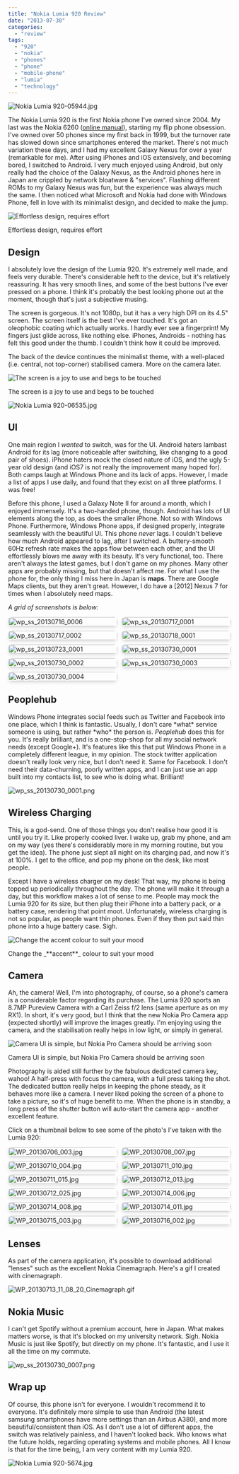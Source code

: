 ```yaml
---
title: "Nokia Lumia 920 Review"
date: "2013-07-30"
categories: 
  - "review"
tags: 
  - "920"
  - "nokia"
  - "phones"
  - "phone"
  - "mobile-phone"
  - "lumia"
  - "technology"
---
```


![Nokia Lumia 920-05944.jpg](/assets/images/Nokia+Lumia+920-05944.jpg)

The Nokia Lumia 920 is the first Nokia phone I've owned since 2004. My last was the Nokia 6260 ([online manual](http://nds1.nokia.com/phones/files/guides/Nokia_6260_UG_en.pdf)), starting my flip phone obsession. I've owned over 50 phones since my first back in 1999, but the turnover rate has slowed down since smartphones entered the market. There's not much variation these days, and I had my excellent Galaxy Nexus for over a year (remarkable for me). After using iPhones and iOS extensively, and becoming bored, I switched to Android. I very much enjoyed using Android, but only really had the choice of the Galaxy Nexus, as the Android phones here in Japan are crippled by network bloatware & "services". Flashing different ROMs to my Galaxy Nexus was fun, but the experience was always much the same. I then noticed what Microsoft and Nokia had done with Windows Phone, fell in love with its minimalist design, and decided to make the jump.

![Effortless design, requires effort](/assets/images/Nokia+Lumia+920-06155.jpg)

<figcaption>
Effortless design, requires effort
</figcaption>

## Design

I absolutely love the design of the Lumia 920. It's extremely well made, and feels very durable. There's considerable heft to the device, but it's relatively reassuring. It has very smooth lines, and some of the best buttons I've ever pressed on a phone. I think it's probably the best looking phone out at the moment, though that's just a subjective musing.

The screen is gorgeous. It's not 1080p, but it has a very high DPI on its 4.5" screen. The screen itself is the best I've ever touched. It's got an oleophobic coating which actually works. I hardly ever see a fingerprint! My fingers just glide across, like nothing else. iPhones, Androids - nothing has felt this good under the thumb. I couldn't think how it could be improved.

The back of the device continues the minimalist theme, with a well-placed (i.e. central, not top-corner) stabilised camera. More on the camera later.

![The screen is a joy to use and begs to be touched](/assets/images/Nokia+Lumia+920-05967.jpg)

The screen is a joy to use and begs to be touched

![Nokia Lumia 920-06535.jpg](/assets/images/Nokia+Lumia+920-06535.jpg)

## UI

One main region I _wanted_ to switch, was for the UI. Android haters lambast Android for its lag (more noticeable after switching, like changing to a good pair of shoes). iPhone haters mock the closed nature of iOS, and the ugly 5-year old design (and iOS7 is not really the improvement many hoped for). Both camps laugh at Windows Phone and its lack of apps. However, I made a list of apps I use daily, and found that they exist on all three platforms. I was free!

Before this phone, I used a Galaxy Note II for around a month, which I enjoyed immensely. It's a two-handed phone, though. Android has lots of UI elements along the top, as does the smaller iPhone. Not so with Windows Phone. Furthermore, Windows Phone apps, if designed properly, integrate seamlessly with the beautiful UI. This phone _never_ lags. I couldn't believe how much Android appeared to lag, after I switched. A buttery-smooth 60Hz refresh rate makes the apps flow between each other, and the UI effortlessly blows me away with its beauty. It's very functional, too. There aren't always the latest games, but I don't game on my phones. Many other apps are probably missing, but that doesn't affect me. For what I use the phone for, the only thing I miss here in Japan is **maps**. There are Google Maps clients, but they aren't great. However, I do have a \[2012\] Nexus 7 for times when I absolutely need maps.

_A grid of screenshots is below:_

<div class="image-grid">
  <img src="/assets/images/wp_ss_20130716_0006.png" alt="wp_ss_20130716_0006">
  <img src="/assets/images/wp_ss_20130717_0001.png" alt="wp_ss_20130717_0001">
  <img src="/assets/images/wp_ss_20130717_0002.png" alt="wp_ss_20130717_0002">
  <img src="/assets/images/wp_ss_20130718_0001.png" alt="wp_ss_20130718_0001">
  <img src="/assets/images/wp_ss_20130723_0001.png" alt="wp_ss_20130723_0001">
  <img src="/assets/images/wp_ss_20130730_0001.png" alt="wp_ss_20130730_0001">
  <img src="/assets/images/wp_ss_20130730_0002.png" alt="wp_ss_20130730_0002">
  <img src="/assets/images/wp_ss_20130730_0003.png" alt="wp_ss_20130730_0003">
  <img src="/assets/images/wp_ss_20130730_0004.png" alt="wp_ss_20130730_0004">
</div>

<style>
  .image-grid {
    display: grid;
    grid-template-columns: repeat(3, 1fr);
    gap: 10px;
  }
  .image-grid img {
    width: 100%;
    height: auto;
    object-fit: cover;
  }
</style>



## Peoplehub

Windows Phone integrates social feeds such as Twitter and Facebook into one place, which I think is fantastic. Usually, I don't care \*what\* service someone is using, but rather \*who\* the person is. _Peoplehub_ does this for you. It's really brilliant, and is a one-stop-shop for all my social network needs (except Google+). It's features like this that put Windows Phone in a completely different league, in my opinion. The stock twitter application doesn't really look very nice, but I don't need it. Same for Facebook. I don't need their data-churning, poorly written apps, and I can just use an app built into my contacts list, to see who is doing what. Brilliant!

![wp_ss_20130730_0001.png](/assets/images/wp_ss_20130730_0001.png)

## Wireless Charging

This, is a god-send. One of those things you don't realise how good it is until you try it. Like properly cooked liver. I wake up, grab my phone, and am on my way (yes there's considerably more in my morning routine, but you get the idea). The phone just slept all night on its charging pad, and now it's at 100%. I get to the office, and pop my phone on the desk, like most people.

Except I have a wireless charger on my desk! That way, my phone is being topped up periodically throughout the day. The phone will make it through a day, but this workflow makes a lot of sense to me. People may mock the Lumia 920 for its size, but then plug their iPhone into a battery pack, or a battery case, rendering that point moot. Unfortunately, wireless charging is not so popular, as people want thin phones. Even if they then put said thin phone into a huge battery case. Sigh.

![Change the accent colour to suit your mood](/assets/images/Nokia+Lumia+920-.jpg)

<figcaption>
Change the _**accent**_ colour to suit your mood
</figcaption>

## Camera

Ah, the camera! Well, I'm into photography, of course, so a phone's camera is a considerable factor regarding its purchase. The Lumia 920 sports an 8.7MP Pureview Camera with a Carl Zeiss f/2 lens (same aperture as on my RX1). In short, it's very good, but I think that the new Nokia Pro Camera app (expected shortly) will improve the images greatly. I'm enjoying using the camera, and the stabilisation really helps in low light, or simply in general. 

![Camera UI is simple, but Nokia Pro Camera should be arriving soon](/assets/images/wp_ss_20130730_0005.png)

<figcaption>
Camera UI is simple, but Nokia Pro Camera should be arriving soon
</figcaption>

Photography is aided still further by the fabulous dedicated camera key, wahoo! A half-press with focus the camera, with a full press taking the shot. The dedicated button really helps in keeping the phone steady, as it behaves more like a camera. I never liked poking the screen of a phone to take a picture, so it's of huge benefit to me. When the phone is in standby, a long press of the shutter button will auto-start the camera app - another excellent feature. 

Click on a thumbnail below to see some of the photo's I've taken with the Lumia 920: 

<div class="image-grid">
  <!-- Additional lightbox grid images -->
  <a href="/assets/images/WP_20130706_003.jpg" class="image-slide-anchor js-gallery-lightbox-opener" data-lightbox="gallery">
      <img src="/assets/images/WP_20130706_003.jpg" alt="WP_20130706_003.jpg" />
  </a>

  <a href="/assets/images/WP_20130708_007.jpg" class="image-slide-anchor js-gallery-lightbox-opener" data-lightbox="gallery">
      <img src="/assets/images/WP_20130708_007.jpg" alt="WP_20130708_007.jpg" />
  </a>

  <a href="/assets/images/WP_20130710_004.jpg" class="image-slide-anchor js-gallery-lightbox-opener" data-lightbox="gallery">
      <img src="/assets/images/WP_20130710_004.jpg" alt="WP_20130710_004.jpg" />
  </a>

  <a href="/assets/images/WP_20130711_010.jpg" class="image-slide-anchor js-gallery-lightbox-opener" data-lightbox="gallery">
      <img src="/assets/images/WP_20130711_010.jpg" alt="WP_20130711_010.jpg" />
  </a>

  <a href="/assets/images/WP_20130711_015.jpg" class="image-slide-anchor js-gallery-lightbox-opener" data-lightbox="gallery">
      <img src="/assets/images/WP_20130711_015.jpg" alt="WP_20130711_015.jpg" />
  </a>

  <a href="/assets/images/WP_20130712_013.jpg" class="image-slide-anchor js-gallery-lightbox-opener" data-lightbox="gallery">
      <img src="/assets/images/WP_20130712_013.jpg" alt="WP_20130712_013.jpg" />
  </a>

  <a href="/assets/images/WP_20130712_025.jpg" class="image-slide-anchor js-gallery-lightbox-opener" data-lightbox="gallery">
      <img src="/assets/images/WP_20130712_025.jpg" alt="WP_20130712_025.jpg" />
  </a>

  <a href="/assets/images/WP_20130714_006.jpg" class="image-slide-anchor js-gallery-lightbox-opener" data-lightbox="gallery">
      <img src="/assets/images/WP_20130714_006.jpg" alt="WP_20130714_006.jpg" />
  </a>

  <a href="/assets/images/WP_20130714_008.jpg" class="image-slide-anchor js-gallery-lightbox-opener" data-lightbox="gallery">
      <img src="/assets/images/WP_20130714_008.jpg" alt="WP_20130714_008.jpg" />
  </a>

  <a href="/assets/images/WP_20130714_011.jpg" class="image-slide-anchor js-gallery-lightbox-opener" data-lightbox="gallery">
      <img src="/assets/images/WP_20130714_011.jpg" alt="WP_20130714_011.jpg" />
  </a>

  <a href="/assets/images/WP_20130715_003.jpg" class="image-slide-anchor js-gallery-lightbox-opener" data-lightbox="gallery">
      <img src="/assets/images/WP_20130715_003.jpg" alt="WP_20130715_003.jpg" />
  </a>

  <a href="/assets/images/WP_20130716_002.jpg" class="image-slide-anchor js-gallery-lightbox-opener" data-lightbox="gallery">
      <img src="/assets/images/WP_20130716_002.jpg" alt="WP_20130716_002.jpg" />
  </a>
</div>

<style>
  .image-grid {
    display: grid;
    grid-template-columns: repeat(auto-fill, minmax(200px, 1fr)); /* Flexibly adjusts the number of columns */
    gap: 10px;
  }

  .image-grid a {
    display: block;
  }

  .image-grid img {
    width: 100%;
    height: auto;
    object-fit: cover;
    border-radius: 8px;
    box-shadow: 0 4px 6px rgba(0, 0, 0, 0.1);
    transition: transform 0.3s ease;
  }

  .image-grid img:hover {
    transform: scale(1.05);
  }
</style>

## Lenses

As part of the camera application, it's possible to download additional "lenses" such as the excellent Nokia Cinemagraph. Here's a gif I created with cinemagraph.

![WP_20130713_11_08_20_Cinemagraph.gif](/assets/images/WP_20130713_11_08_20_Cinemagraph.gif)

## Nokia Music

I can't get Spotify without a premium account, here in Japan. What makes matters worse, is that it's blocked on my university network. Sigh. Nokia Music is just like Spotify, but directly on my phone. It's fantastic, and I use it all the time on my commute.

![wp_ss_20130730_0007.png](/assets/images/wp_ss_20130730_0007.png)

## Wrap up

Of course, this phone isn't for everyone. I wouldn't recommend it to everyone. It's definitely more simple to use than Android (the latest samsung smartphones have more settings than an Airbus A380), and more beautiful/consistent than iOS. As I don't use a lot of different apps, the switch was relatively painless, and I haven't looked back. Who knows what the future holds, regarding operating systems and mobile phones. All I know is that for the time being, I am very content with my Lumia 920.

![Nokia Lumia 920-5674.jpg](/assets/images/Nokia+Lumia+920-5674.jpg)
